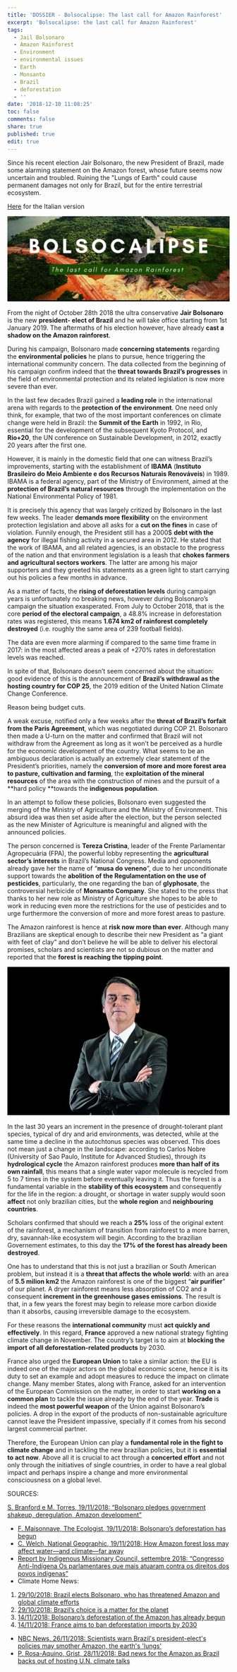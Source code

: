 ```yaml
---
title: 'DOSSIER - Bolsocalipse: The last call for Amazon Rainforest'
excerpt: 'Bolsocalipse: the last call for Amazon Rainforest'
tags:
  - Jail Bolsonaro
  - Amazon Rainforest
  - Environment
  - environmental issues
  - Earth
  - Monsanto
  - Brazil
  - deforestation
  - ''
date: '2018-12-10 11:08:25'
toc: false
comments: false
share: true
published: true
edit: true
---
```

Since his recent election Jair Bolsonaro, the new President of Brazil, made some alarming statement on  the Amazon forest, whose future seems now uncertain and troubled. Ruining the "Lungs of Earth" could cause permanent damages not only for Brazil, but for the entire terrestrial ecosystem.

[Here](https://italy.beta-europe.org/2018/12/10/dossier-il-brasile-di-bolsonaro-una-minaccia-all-ecosistema-amazzonico/)  for the Italian version 

![null](/assets/images/c01be1bc-12b3-4af2-8311-d54624f4416f.jpg)

From the night of October 28th 2018 the ultra conservative **Jair Bolsonaro** is the new **president- elect of Brazil** and he will take office starting from 1st January 2019. The aftermaths of his election however, have already **cast a shadow on the Amazon rainforest**. 

During his campaign, Bolsonaro made **concerning statements** regarding the **environmental policies** he plans to pursue, hence triggering the international community concern. The data collected from the beginning of his campaign confirm indeed that the **threat towards Brazil’s progresses** in the field of environmental protection and its related legislation is now more severe than ever.

In the last few decades Brazil gained a **leading role** in the international arena with regards to the **protection of the environment**. One need only think, for example, that two of the most important conferences on climate change were held in Brazil: the **Summit of the Earth** in 1992, in Rio, essential for the development of the subsequent Kyoto Protocol, and **Rio+20**, the UN conference on Sustainable Development, in 2012, exactly 20 years after the first one.

However, it is mainly in the domestic field that one can witness Brazil’s improvements, starting with the establishment of **IBAMA** (**Instituto Brasileiro do Meio Ambiente e dos Recursos Naturais Renováveis**) in 1989. IBAMA is a federal agency, part of the Ministry of Environment, aimed at the **protection of Brazil’s natural resources** through the implementation on the National Environmental Policy of 1981.

It is precisely this agency that was largely critized by Bolsonaro in the last few weeks. The leader **demands more flexibility** on the environment protection legislation and above all asks for a **cut on the fines** in case of violation. Funnily enough, the President still has a 2000$ **debt with the agency** for illegal fishing activity in a secured area in 2012. He stated that the work of IBAMA, and all related agencies, is an obstacle to the progress of the nation and that environment legislation is a leash that **chokes farmers and agricultural sectors workers**. The latter are among his major supporters and they greeted his statements as a green light to start carrying out his policies a few months in advance.

As a matter of facts, the **rising of deforestation levels** during campaign years is unfortunately no breaking news, however during Bolsonaro’s campaign the situation exasperated. From July to October 2018, that is the core **period of the electoral campaign**, a 48.8% increase in deforestation rates was registered, this means **1.674 km2 of rainforest completely destroyed** (i.e. roughly the same area of 239 football fields). 

The data are even more alarming if compared to the same time frame in 2017: in the most affected areas a peak of +270% rates in deforestation levels was reached.

In spite of that, Bolsonaro doesn’t seem concerned about the situation: good evidence of this is the announcement of **Brazil’s withdrawal as the hosting country for COP 25**, the 2019 edition of the United Nation Climate Change Conference.

Reason being budget cuts.

A weak excuse, notified only a few weeks after the **threat of Brazil’s forfait from the Paris Agreement**, which was negotiated during COP 21. Bolsonaro then made a U-turn on the matter and confirmed that Brazil will not withdraw from the Agreement as long as it won’t be perceived as a hurdle for the economic development of the country. What seems to be an ambiguous declaration is actually an extremely clear statement of the President’s priorities, namely the **conversion of more and more forest area to pasture, cultivation and farming**, the **exploitation of the mineral resources** of the area with the construction of mines and the pursuit of a **hard policy **towards the **indigenous population**.

In an attempt to follow these policies, Bolsonaro even suggested the merging of the Ministry of Agriculture and the Ministry of Environment. This absurd idea was then set aside after the election, but the person selected as the new Minister of Agriculture is meaningful and aligned with the announced policies.

The person concerned is **Tereza Cristina**, leader of the Frente Parlamentar Agropecuária (FPA), the powerful lobby representing the **agricultural sector’s interests** in Brazil’s National Congress. Media and opponents already gave her the name of “**musa do veneno**”, due to her unconditionate support towards the **abolition of the Regulamentation on the use of pesticides**, particularly, the one regarding the ban of **glyphosate**, the controversial herbicide of **Monsanto Company**. She stated to the press that thanks to her new role as Ministry of Agriculture she hopes to be able to work in reducing even more the restrictions for the use of pesticides and to urge furthermore the conversion of more and more forest areas to pasture.

The Amazon rainforest is hence at **risk now more than ever**. Although many Brazilians are skeptical enough to describe their new President as “a giant with feet of clay” and don’t believe he will be able to deliver his electoral promises, scholars and scientists are not so dubious on  the matter and reported that the **forest is reaching the tipping point**. 

![Jail Bolsonaro, the President of Brazil ](/assets/images/bolsonaro.jpg)

In the last 30 years an increment in the presence of drought-tolerant plant species, typical of dry and arid environments, was detected, while at the same time a decline in the autochtonus species was observed. This does not mean just a change in the landscape: according to Carlos Nobre (University of Sao Paulo, Institute for Advanced Studies), through its **hydrological cycle** the Amazon rainforest produces **more than half of its own rainfall**, this means that a single water vapor molecule is recycled from 5 to 7 times in the system before eventually leaving it. Thus the forest is a fundamental variable in the **stability of this ecosystem** and consequently for the life in the region: a drought, or shortage in water supply would soon **affect** not only brazilian cities, but the **whole region** and **neighbouring countries**.

Scholars confirmed that should we reach a **25%** loss of the original extent of the rainforest, a mechanism of transition from rainforest to a more barren, dry, savannah-like ecosystem will begin. According to the brazilian Governement estimates, to this day the **17%** **of the forest has already been destroyed**. 

One has to understand that this is not just a brazilian or South American problem, but instead it is a **threat that affects the whole world**: with an area of **5.5 milion km2** the Amazon rainforest is one of the biggest “**air purifier**” of our planet. A dryer rainforest means less absorption of CO2 and a consequent **increment in the greenhouse gases emissions**. The result is that, in a few years the forest may begin to release more carbon dioxide than it absorbs, causing irreversible damage to the ecosystem.

For these reasons the **international community** must **act quickly and effectively**. In this regard, **France** approved a new national strategy fighting climate change in November. The country’s target is to aim at **blocking the import of all deforestation-related products** by 2030. 

France also urged the **European Union** to take a similar action: the EU is indeed one of the major actors on the global economic scene, hence it is its duty to set an example and adopt measures to reduce the impact on climate change. Many member States, along with France, asked for an intervention of the European Commission on the matter, in order to start **working on a common plan** to tackle the issue already by the end of the year. **Trade** is indeed the **most powerful weapon** of the Union against Bolsonaro’s policies. A drop in the export of the products of non-sustainable agriculture cannot leave the President impassive, specially if it comes from his second largest commercial partner.

Therefore, the European Union can play a **fundamental role in the fight to climate change** and in tackling the new brazilian policies, but it is **essential to act now**. Above all it is crucial to act through a **concerted effort** and not only through the initiatives of single countries, in order to have a real global impact and perhaps inspire a change and more environmental consciousness on a global level.

SOURCES:

[S. Branford e M. Torres, 19/11/2018: “Bolsonaro pledges government shakeup, deregulation, Amazon development”](https://news.mongabay.com/2018/11/bolsonaro-pledges-government-shakeup-deregulation-amazon-development/)

* [F. Maisonnave, The Ecologist, 19/11/2018: Bolsonaro’s deforestation has begun ](https://theecologist.org/2018/nov/19/bolsonaros-deforestation-has-begun)
* [C. Welch, National Geographic, 19/11/2018: How Amazon forest loss may affect water—and climate—far away](https://www.nationalgeographic.com/environment/2018/11/how-cutting-the-amazon-forest-could-affect-weather/) 
* [Report by Indigenous Missionary Council, settembre 2018: “Congresso Anti-Indígena Os parlamentares que mais atuaram contra os direitos dos povos indígenas” ](https://cimi.org.br/wp-content/uploads/2018/09/congresso-anti-indigena.pdf)
* Climate Home News:

1. [29/10/2018: Brazil elects Bolsonaro, who has threatened Amazon and global climate efforts ](http://www.climatechangenews.com/2018/10/29/brazil-elects-bolsonaro-threatened-amazon-global-climate-efforts/)
2. [29/10/2018: Brazil’s choice is a matter for the planet ](http://www.climatechangenews.com/2018/10/29/brazils-choice-matter-planet/)
3. [14/11/2018: Bolsonaro’s deforestation of the Amazon has already begun](http://www.climatechangenews.com/2018/11/14/bolsonaros-deforestation-amazon-already-begun/)
4. [14/11/2018: France aims to ban deforestation imports by 2030 ](http://www.climatechangenews.com/2018/11/14/france-aims-ban-deforestation-imports-2030/)

* [NBC News, 26/11/2018: Scientists warn Brazil's president-elect's policies may smother Amazon, the earth's 'lungs'](https://www.nbcnews.com/news/latino/brazil-s-president-elect-jair-bolsonaro-may-smother-rainforest-scientists-n940326)
* [P. Rosa-Aquino, Grist, 28/11/2018: Bad news for the Amazon as Brazil backs out of hosting U.N. climate talks](https://grist.org/article/bad-news-for-the-amazon-as-brazil-backs-out-of-hosting-un-climate-talks/)
